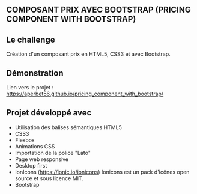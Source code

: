 ## COMPOSANT PRIX AVEC BOOTSTRAP (PRICING COMPONENT WITH BOOTSTRAP)

## Le challenge

Création d'un composant prix en HTML5, CSS3 et avec Bootstrap.

## Démonstration

Lien vers le projet : https://aperbet56.github.io/pricing_component_with_bootstrap/

## Projet développé avec

- Utilisation des balises sémantiques HTML5
- CSS3
- Flexbox
- Animations CSS
- Importation de la police "Lato"
- Page web responsive
- Desktop first
- IonIcons (https://ionic.io/ionicons) Ionicons est un pack d'icônes open source et sous licence MIT.
- Bootstrap
